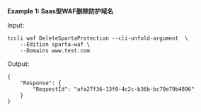 **Example 1: Saas型WAF删除防护域名**



Input: 

```
tccli waf DeleteSpartaProtection --cli-unfold-argument  \
    --Edition sparta-waf \
    --Domains www.test.com
```

Output: 
```
{
    "Response": {
        "RequestId": "afa27f36-13f0-4c2c-b36b-bc70e79b4896"
    }
}
```


